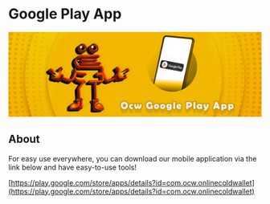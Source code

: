 # Google Play App

![](<../.gitbook/assets/1415x475 - Ocw Google Play App.jpg>)

## About



For easy use everywhere, you can download our mobile application via the link below and have easy-to-use tools!



[https://play.google.com/store/apps/details?id=com.ocw.onlinecoldwallet](https://play.google.com/store/apps/details?id=com.ocw.onlinecoldwallet)
